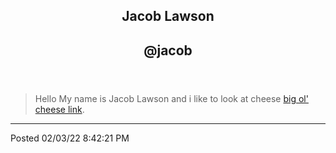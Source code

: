 
<html>
	<body>
	<article>
	<header>
		<h1>Jacob Lawson</h1>
		<h2>@jacob</h2>
			</header>
<blockquote>
	Hello My name is Jacob Lawson and i like to look at cheese <a href="https://en.wikipedia.org/wiki/Cheese" target"_blank"> big ol' cheese link</a>.
		</blockquote>
		<hr />
		<footer>
			<p>Posted <time>02/03/22 8:42:21 PM</time></p>
		</footer>
		</article>
		</body>
		</html>
			
